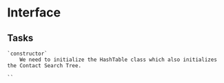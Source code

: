 # Interface

## Tasks
    `constructor`
        We need to initialize the HashTable class which also initializes the Contact Search Tree.

    ``
